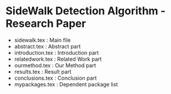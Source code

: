 # SideWalk Detection Algorithm - Research Paper
- sidewalk.tex : Main file
- abstract.tex : Abstract part
- introduction.tex : Introduction part
- relatedwork.tex : Related Work part
- ourmethod.tex : Our Method part
- results.tex : Result part
- conclusions.tex : Conclusion part
- mypackages.tex : Dependent package list